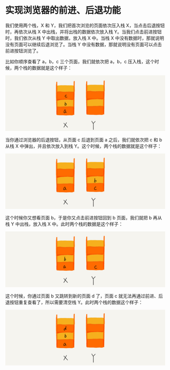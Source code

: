 # 实现浏览器的前进、后退功能

我们使用两个栈，X 和 Y，我们把首次浏览的页面依次压入栈 X，当点击后退按钮时，再依次从栈 X 中出栈，并将出栈的数据依次放入栈 Y。当我们点击前进按钮时，我们依次从栈 Y 中取出数据，放入栈 X 中。当栈 X 中没有数据时，那就说明没有页面可以继续后退浏览了。当栈 Y 中没有数据，那就说明没有页面可以点击前进按钮浏览了。

比如你顺序查看了 a，b，c 三个页面，我们就依次把 a，b，c 压入栈，这个时候，两个栈的数据就是这个样子：

![](../../../.gitbook/assets/image%20%2850%29.png)

当你通过浏览器的后退按钮，从页面 c 后退到页面 a 之后，我们就依次把 c 和 b 从栈 X 中弹出，并且依次放入到栈 Y。这个时候，两个栈的数据就是这个样子：

![](../../../.gitbook/assets/image%20%2855%29.png)

这个时候你又想看页面 b，于是你又点击前进按钮回到 b 页面，我们就把 b 再从栈 Y 中出栈，放入栈 X 中。此时两个栈的数据是这个样子：

![](../../../.gitbook/assets/image%20%2852%29.png)

这个时候，你通过页面 b 又跳转到新的页面 d 了，页面 c 就无法再通过前进、后退按钮重复查看了，所以需要清空栈 Y。此时两个栈的数据这个样子：

![](../../../.gitbook/assets/image%20%2853%29.png)

